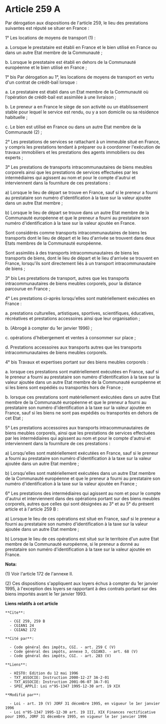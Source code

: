 # Article 259 A

Par dérogation aux dispositions de l'article 259, le lieu des prestations suivantes est réputé se situer en France :

1° Les locations de moyens de transport (1) :

a. Lorsque le prestataire est établi en France et le bien utilisé en France ou dans un autre Etat membre de la Communauté ;

b. Lorsque le prestataire est établi en dehors de la Communauté européenne et le bien utilisé en France ;

1° bis Par dérogation au 1°, les locations de moyens de transport en vertu d'un contrat de crédit-bail lorsque :

a. Le prestataire est établi dans un Etat membre de la Communauté où l'opération de crédit-bail est assimilée à une
livraison ;

b. Le preneur a en France le siège de son activité ou un établissement stable pour lequel le service est rendu, ou y a son
domicile ou sa résidence habituelle ;

c. Le bien est utilisé en France ou dans un autre Etat membre de la Communauté (2) ;

2° Les prestations de services se rattachant à un immeuble situé en France, y compris les prestations tendant à préparer ou à
coordonner l'exécution de travaux immobiliers et les prestations des agents immobiliers ou des experts ;

3° Les prestations de transports intracommunautaires de biens meubles corporels ainsi que les prestations de services
effectuées par les intermédiaires qui agissent au nom et pour le compte d'autrui et interviennent dans la fourniture de ces
prestations :

a) Lorsque le lieu de départ se trouve en France, sauf si le preneur a fourni au prestataire son numéro d'identification à la
taxe sur la valeur ajoutée dans un autre Etat membre ;

b) Lorsque le lieu de départ se trouve dans un autre Etat membre de la Communauté européenne et que le preneur a fourni au
prestataire son numéro d'identification à la taxe sur la valeur ajoutée en France.

Sont considérés comme transports intracommunautaires de biens les transports dont le lieu de départ et le lieu d'arrivée se
trouvent dans deux Etats membres de la Communauté européenne.

Sont assimilés à des transports intracommunautaires de biens les transports de biens, dont le lieu de départ et le lieu
d'arrivée se trouvent en France, lorsqu'ils sont directement liés à un transport intracommunautaire de biens ;

3° bis Les prestations de transport, autres que les transports intracommunautaires de biens meubles corporels, pour la
distance parcourue en France ;

4° Les prestations ci-après lorsqu'elles sont matériellement exécutées en France :

a. prestations culturelles, artistiques, sportives, scientifiques, éducatives, récréatives et prestations accessoires ainsi
que leur organisation ;

b. (Abrogé à compter du 1er janvier 1996) ;

c. opérations d'hébergement et ventes à consommer sur place ;

d. Prestations accessoires aux transports autres que les transports intracommunautaires de biens meubles corporels.

4° bis Travaux et expertises portant sur des biens meubles corporels :

a. lorsque ces prestations sont matériellement exécutées en France, sauf si le preneur a fourni au prestataire son numéro
d'identification à la taxe sur la valeur ajoutée dans un autre Etat membre de la Communauté européenne et si les biens sont
expédiés ou transportés hors de France ;

b. lorsque ces prestations sont matériellement exécutées dans un autre Etat membre de la Communauté européenne et que le
preneur a fourni au prestataire son numéro d'identification à la taxe sur la valeur ajoutée en France, sauf si les biens ne
sont pas expédiés ou transportés en dehors de cet Etat ;

5° Les prestations accessoires aux transports intracommunautaires de biens meubles corporels, ainsi que les prestations de
services effectuées par les intermédiaires qui agissent au nom et pour le compte d'autrui et interviennent dans la fourniture
de ces prestations :

a) Lorsqu'elles sont matériellement exécutées en France, sauf si le preneur a fourni au prestataire son numéro
d'identification à la taxe sur la valeur ajoutée dans un autre Etat membre ;

b) Lorsqu'elles sont matériellement exécutées dans un autre Etat membre de la Communauté européenne et que le preneur a
fourni au prestataire son numéro d'identification à la taxe sur la valeur ajoutée en France ;

6° Les prestations des intermédiaires qui agissent au nom et pour le compte d'autrui et interviennent dans des opérations
portant sur des biens meubles corporels, autres que celles qui sont désignées au 3° et au 5° du présent article et à
l'article 259 B :

a) Lorsque le lieu de ces opérations est situé en France, sauf si le preneur a fourni au prestataire son numéro
d'identification à la taxe sur la valeur ajoutée dans un autre Etat membre ;

b) Lorsque le lieu de ces opérations est situé sur le territoire d'un autre Etat membre de la Communauté européenne, si le
preneur a donné au prestataire son numéro d'identification à la taxe sur la valeur ajoutée en France.

**Nota:**

(1) Voir l'article 172 de l'annexe II.

(2) Ces dispositions s'appliquent aux loyers échus à compter du 1er janvier 1995, à l'exception des loyers se rapportant à
des contrats portant sur des biens importés avant le 1er janvier 1993.

**Liens relatifs à cet article**

	**Cite**:

	  - CGI 259, 259 B
	  - CGIAN1 24
	  - CGIAN2 172

	**Cité par**:

	  - Code général des impôts, CGI. - art. 259 C (V)
	  - Code général des impôts, annexe 3, CGIAN3. - art. 68 (V)
	  - Code général des impôts, CGI. - art. 283 (V)

	**Liens**:

	  - HISTO: Edition du 12 mai 1996
	  - TXT_ASSOCIE: Instruction 2000-12-27 3A-2-01
	  - TXT_ASSOCIE: Instruction 2001-06-07 3A-7-01
	  - SPEC_APPLI: Loi n°95-1347 1995-12-30 art. 19 XIX

	**Modifié par**:

	  - Loi - art. 19 (V) JORF 31 décembre 1995, en vigueur le 1er janvier 1996
	  - Loi n°95-1347 1995-12-30 art. 19 III, XIX Finances rectificative pour 1995, JORF 31 décembre 1995, en vigueur le 1er janvier 1996
